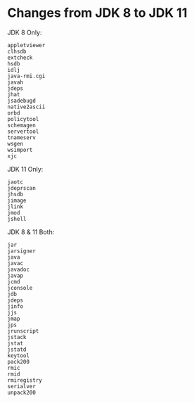 # Changes from JDK 8 to JDK 11

JDK 8 Only:
```
appletviewer
clhsdb
extcheck
hsdb
idlj
java-rmi.cgi
javah
jdeps
jhat
jsadebugd
native2ascii
orbd
policytool
schemagen
servertool
tnameserv
wsgen
wsimport
xjc
```

JDK 11 Only:
```
jaotc
jdeprscan
jhsdb
jimage
jlink
jmod
jshell
```

JDK 8 & 11 Both:
```
jar
jarsigner
java
javac
javadoc
javap
jcmd
jconsole
jdb
jdeps
jinfo
jjs
jmap
jps
jrunscript
jstack
jstat
jstatd
keytool
pack200
rmic
rmid
rmiregistry
serialver
unpack200
```
